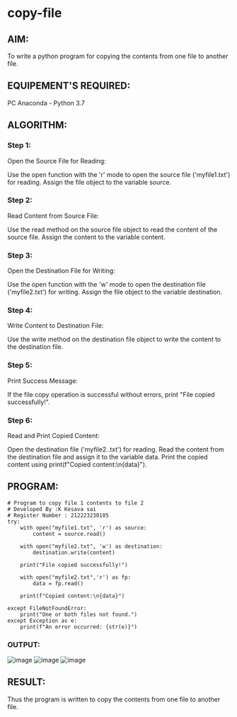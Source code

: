 # copy-file
## AIM:
To write a python program for copying the contents from one file to another file.
## EQUIPEMENT'S REQUIRED: 
PC
Anaconda - Python 3.7
## ALGORITHM: 
### Step 1:
Open the Source File for Reading:

Use the open function with the 'r' mode to open the source file ('myfile1.txt') for reading. Assign the file object to the variable source.
### Step 2: 
Read Content from Source File:

Use the read method on the source file object to read the content of the source file. Assign the content to the variable content.
### Step 3: 
Open the Destination File for Writing:

Use the open function with the 'w' mode to open the destination file ('myfile2.txt') for writing. Assign the file object to the variable destination.
### Step 4:  
Write Content to Destination File:

Use the write method on the destination file object to write the content to the destination file.
### Step 5: 
Print Success Message:

If the file copy operation is successful without errors, print "File copied successfully!".
### Step 6: 
Read and Print Copied Content:

Open the destination file ('myfile2..txt') for reading. Read the content from the destination file and assign it to the variable data. Print the copied content using print(f"Copied content:\n{data}").
## PROGRAM:
```
# Program to copy file 1 contents to file 2
# Developed By :K Kesava sai
# Register Number : 212223230105
try:
    with open("myfile1.txt", 'r') as source:
        content = source.read()

    with open("myfile2.txt", 'w') as destination:
        destination.write(content)

    print("File copied successfully!")
    
    with open("myfile2.txt",'r') as fp:
        data = fp.read()
        
    print(f"Copied content:\n{data}")

except FileNotFoundError:
    print("One or both files not found.")
except Exception as e:
    print(f"An error occurred: {str(e)}")
```

### OUTPUT:
![image](https://github.com/Kesavasai20/copy-file/assets/138849303/fd64c07b-6a35-4a55-a6ee-1b76170ce1ae)
![image](https://github.com/Kesavasai20/copy-file/assets/138849303/4f0853b2-e47b-45d5-b3a8-a1cddb92417d)
![image](https://github.com/Kesavasai20/copy-file/assets/138849303/aa402df3-7b8c-4991-aff6-6c0c84d95259)
## RESULT:
Thus the program is written to copy the contents from one file to another file.
